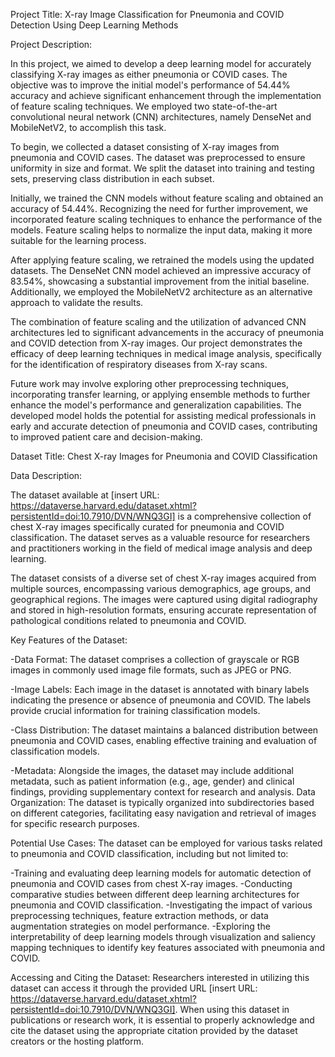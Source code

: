 Project Title: X-ray Image Classification for Pneumonia and COVID Detection Using Deep Learning Methods

Project Description:

In this project, we aimed to develop a deep learning model for accurately classifying X-ray images as either pneumonia or COVID cases. 
The objective was to improve the initial model's performance of 54.44% accuracy and achieve significant enhancement through the implementation of feature scaling techniques.
We employed two state-of-the-art convolutional neural network (CNN) architectures, namely DenseNet and MobileNetV2, to accomplish this task.

To begin, we collected a dataset consisting of X-ray images from pneumonia and COVID cases. The dataset was preprocessed to ensure uniformity in size and format. We split the dataset into training and testing sets, preserving class distribution in each subset.

Initially, we trained the CNN models without feature scaling and obtained an accuracy of 54.44%. Recognizing the need for further improvement, we incorporated feature scaling techniques to enhance the performance of the models. Feature scaling helps to normalize the input data, making it more suitable for the learning process.

After applying feature scaling, we retrained the models using the updated datasets. The DenseNet CNN model achieved an impressive accuracy of 83.54%, showcasing a substantial improvement from the initial baseline. Additionally, we employed the MobileNetV2 architecture as an alternative approach to validate the results.

The combination of feature scaling and the utilization of advanced CNN architectures led to significant advancements in the accuracy of pneumonia and COVID detection from X-ray images. Our project demonstrates the efficacy of deep learning techniques in medical image analysis, specifically for the identification of respiratory diseases from X-ray scans.

Future work may involve exploring other preprocessing techniques, incorporating transfer learning, or applying ensemble methods to further enhance the model's performance and generalization capabilities. The developed model holds the potential for assisting medical professionals in early and accurate detection of pneumonia and COVID cases, contributing to improved patient care and decision-making.

Dataset Title: Chest X-ray Images for Pneumonia and COVID Classification

Data Description:

The dataset available at [insert URL: https://dataverse.harvard.edu/dataset.xhtml?persistentId=doi:10.7910/DVN/WNQ3GI] is a comprehensive collection of chest X-ray images specifically curated for pneumonia and COVID classification. The dataset serves as a valuable resource for researchers and practitioners working in the field of medical image analysis and deep learning.

The dataset consists of a diverse set of chest X-ray images acquired from multiple sources, encompassing various demographics, age groups, and geographical regions. The images were captured using digital radiography and stored in high-resolution formats, ensuring accurate representation of pathological conditions related to pneumonia and COVID.

Key Features of the Dataset:

-Data Format: The dataset comprises a collection of grayscale or RGB images in commonly used image file formats, such as JPEG or PNG.

-Image Labels: Each image in the dataset is annotated with binary labels indicating the presence or absence of pneumonia and COVID. The labels provide crucial information for training classification models.

-Class Distribution: The dataset maintains a balanced distribution between pneumonia and COVID cases, enabling effective training and evaluation of classification models.

-Metadata: Alongside the images, the dataset may include additional metadata, such as patient information (e.g., age, gender) and clinical findings, providing supplementary context for research and analysis.
Data Organization: The dataset is typically organized into subdirectories based on different categories, facilitating easy navigation and retrieval of images for specific research purposes.

Potential Use Cases:
The dataset can be employed for various tasks related to pneumonia and COVID classification, including but not limited to:

-Training and evaluating deep learning models for automatic detection of pneumonia and COVID cases from chest X-ray images.
-Conducting comparative studies between different deep learning architectures for pneumonia and COVID classification.
-Investigating the impact of various preprocessing techniques, feature extraction methods, or data augmentation strategies on model performance.
-Exploring the interpretability of deep learning models through visualization and saliency mapping techniques to identify key features associated with pneumonia and COVID.

Accessing and Citing the Dataset:
Researchers interested in utilizing this dataset can access it through the provided URL [insert URL: https://dataverse.harvard.edu/dataset.xhtml?persistentId=doi:10.7910/DVN/WNQ3GI]. When using this dataset in publications or research work, it is essential to properly acknowledge and cite the dataset using the appropriate citation provided by the dataset creators or the hosting platform.

